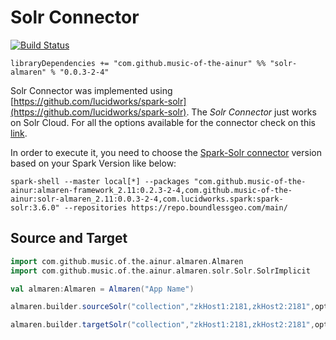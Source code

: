 # Solr Connector

[![Build Status](https://travis-ci.com/music-of-the-ainur/solr.almaren.svg?branch=master)](https://travis-ci.com/music-of-the-ainur/solr.almaren)

```
libraryDependencies += "com.github.music-of-the-ainur" %% "solr-almaren" % "0.0.3-2-4"
```

Solr Connector was implemented using [https://github.com/lucidworks/spark-solr](https://github.com/lucidworks/spark-solr). The *Solr Connector* just works on Solr Cloud.
For all the options available for the connector check on this [link](https://github.com/lucidworks/spark-solr#configuration-and-tuning).

In order to execute it, you need to choose the [Spark-Solr connector](https://github.com/lucidworks/spark-solr#version-compatibility) version based on your Spark Version like below:

```
spark-shell --master local[*] --packages "com.github.music-of-the-ainur:almaren-framework_2.11:0.2.3-2-4,com.github.music-of-the-ainur:solr-almaren_2.11:0.0.3-2-4,com.lucidworks.spark:spark-solr:3.6.0" --repositories https://repo.boundlessgeo.com/main/
```


## Source and Target

```scala
import com.github.music.of.the.ainur.almaren.Almaren
import com.github.music.of.the.ainur.almaren.solr.Solr.SolrImplicit

val almaren:Almaren = Almaren("App Name")

almaren.builder.sourceSolr("collection","zkHost1:2181,zkHost2:2181",options)

almaren.builder.targetSolr("collection","zkHost1:2181,zkHost2:2181",options)

```
